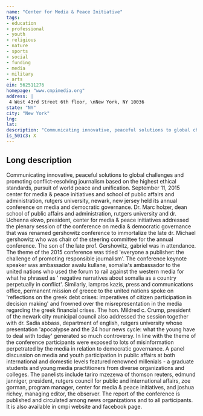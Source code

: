 ```yaml
---
name: "Center for Media & Peace Initiative"
tags:
- education
- professional
- youth
- religious
- nature
- sports
- social
- funding
- media
- military
- arts
ein: 562511276
homepage: "www.cmpimedia.org"
address: |
 4 West 43rd Street 6th floor, \nNew York, NY 10036
state: "NY"
city: "New York"
lng: 
lat: 
description: "Communicating innovative, peaceful solutions to global challenges and promoting conflict-resolving journalism based on the highest ethical standards, pursuit of world peace and unification. "
is_501c3: X
---
```


## Long description

Communicating innovative, peaceful solutions to global challenges and promoting conflict-resolving journalism based on the highest ethical standards, pursuit of world peace and unification. September 11, 2015 center for media & peace initiatives and school of public affairs and administration, rutgers university, newark, new jersey held its annual conference on media and democratic governance. Dr. Marc holzer, dean school of public affairs and administration, rutgers university and dr. Uchenna ekwo, president, center for media & peace initiatives addressed the plenary session of the conference on media & democratic governance that was renamed gershowitz conference to immortalize the late dr. Michael gershowitz who was chair of the steering committee for the annual conference. The son of the late prof. Gershowitz, gabriel was in attendance. The theme of the 2015 conference was titled 'everyone a publisher: the challenge of promoting responsible journalism'. The conference keynote speaker was ambassador awalu kullane, somalia's ambassador to the united nations who used the forum to rail against the western media for what he phrased as ' negative narratives about somalia as a country perpetually in conflict'. Similarly, lampros kazis, press and communications office, permanent mission of greece to the united nations spoke on 'reflections on the greek debt crises: imperatives of citizen participation in decision making' and frowned over the misrepresentation in the media regarding the greek financial crises. The hon. Mildred c. Crump, president of the newark city municipal council also addressed the session together with dr. Sadia abbass, department of english, rutgers university whose presentation 'apocalypse and the 24 hour news cycle: what the young have to deal with today' generated so much controversy. In line with the theme of the conference participants were exposed to lots of misinformation perpetrated by the media in relation to democratic governance. A panel discussion on media and youth participation in public affairs at both international and domestic levels featured renowned millenials - a graduate students and young media practitioners from diverse organizations and colleges. The panelists include tariro mzezewa of thomson reuters, edmund janniger, president, rutgers council for public and international affairs, zoe gorman, program manager, center for media & peace initiatives, and joshua richey, managing editor, the observer. The report of the conference is published and circulated among news organizations and to all participants. It is also available in cmpi website and facebook page. 
